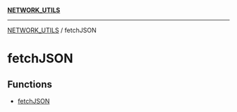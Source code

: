[**NETWORK_UTILS**](../README.md)

***

[NETWORK_UTILS](../README.md) / fetchJSON

# fetchJSON

## Functions

- [fetchJSON](functions/fetchJSON.md)

